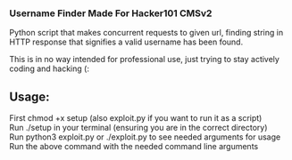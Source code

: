 ### Username Finder Made For Hacker101 CMSv2

Python script that makes concurrent requests to given url, finding string in HTTP response that signifies a valid username has been found.

This is in no way intended for professional use, just trying to stay actively coding and hacking (:

## Usage:

First chmod +x setup (also exploit.py if you want to run it as a script)  
Run ./setup in your terminal (ensuring you are in the correct directory)  
Run python3 exploit.py or ./exploit.py to see needed arguments for usage  
Run the above command with the needed command line arguments  
